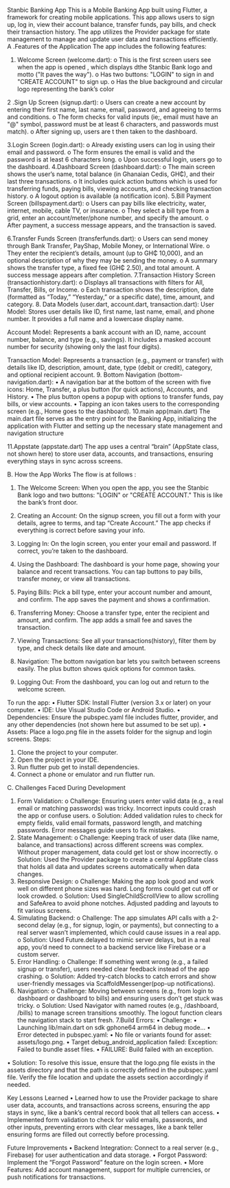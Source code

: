Stanbic Banking App
This is a Mobile Banking App built using Flutter, a framework for creating mobile applications. This app allows users to sign up, log in, view their account balance, transfer funds, pay bills, and check their transaction history.
The app utilizes the Provider package for state management to manage and update user data and transactions efficiently. 
A .Features of the Application 
The app includes the following features:
1.	Welcome Screen (welcome.dart):
o	This is the first screen users see when  the app is opened ,  which displays dthe Stanbic Bank logo and motto ("It paves the way").
o	Has  two buttons: "LOGIN" to sign in and "CREATE ACCOUNT" to sign up.
o	Has the blue background and circular logo representing the bank’s color  

2 .Sign Up Screen (signup.dart):
o	 Users can create a new account by entering their first name, last name, email, password, and agreeing to terms and conditions.
o	The form checks for valid inputs (ie;, email must have an "@" symbol, password must be at least 6 characters, and passwords must match).
o	After signing up, users are t then taken to the dashboard.

3.Login Screen (login.dart):
o	 Already existing users can log in using their email and password.
o	The form ensures the email is valid and the password is at least 6 characters long.
o	Upon successful login, users go to the dashboard.
4.Dashboard Screen (dashboard.dart):
o	The main screen shows the user’s name, total balance (in Ghanaian Cedis, GH₵), and their last three transactions.
o	It includes quick action buttons  which is used for transferring funds, paying bills, viewing accounts, and checking transaction history.
o	A logout option is available (a notification icon).
5.Bill Payment Screen (billspayment.dart):
o	Users can pay bills like electricity, water, internet, mobile, cable TV, or insurance.
o	They select a bill type from a grid, enter an account/meter/phone number, and specify the amount.
o	After payment, a  success message appears, and the transaction is saved.


6.Transfer Funds Screen (transferfunds.dart):
o	Users can send money through Bank Transfer, PayShap, Mobile Money, or International Wire.
o	They enter the recipient’s details, amount (up to GH₵ 10,000), and an optional description of why they may be sending the money.
o	A summary shows the transfer type, a fixed fee (GH₵ 2.50), and total amount. A success message appears after completion.
7.Transaction History Screen (transactionhistory.dart):
o	Displays all transactions with filters for All, Transfer, Bills, or Income.
o	Each transaction shows the description, date (formatted as “Today,” “Yesterday,” or a specific date), time, amount, and category.
8. Data Models (user.dart, account.dart, transaction.dart):
User Model: Stores user details like ID, first name, last name, email, and phone number. It provides a full name and a lowercase display name.

Account Model: Represents a bank account with an ID, name, account number, balance, and type (e.g., savings). It includes a masked account number for security (showing only the last four digits).

Transaction Model: Represents a transaction (e.g., payment or transfer) with details like ID, description, amount, date, type (debit or credit), category, and optional recipient account.
9. Bottom Navigation (bottom-navigation.dart):
•	A navigation bar at the bottom of the screen with five icons: Home, Transfer, a plus button (for quick actions), Accounts, and History.
•	The plus button opens a popup with options to transfer funds, pay bills, or view accounts.
•	Tapping an icon takes users to the corresponding screen (e.g., Home goes to the dashboard).
10.main app(main.dart)
The main.dart file serves as the entry point for the Banking App, initializing the application with Flutter and setting up the necessary state management and navigation structure

11.Appstate (appstate.dart)
The app uses a central “brain” (AppState class, not shown here) to store user data, accounts, and transactions, ensuring everything stays in sync across screens.




B.  How the App Works
The flow is at follows :
1.	The Welcome Screen: When you open the app, you see the Stanbic Bank logo and two buttons: "LOGIN" or "CREATE ACCOUNT." This is like the bank’s front door.

2.	Creating an Account: On the signup screen, you fill out a form with your details, agree to terms, and tap “Create Account.” The app checks if everything is correct before saving your info.

3.	Logging In: On the login screen, you enter your email and password. If correct, you’re taken to the dashboard.

4.	Using the Dashboard: The dashboard is your home page, showing your balance and recent transactions. You can tap buttons to pay bills, transfer money, or view all transactions.

5.	Paying Bills: Pick a bill type, enter your account number and amount, and confirm. The app saves the payment and shows a confirmation.

6.	Transferring Money: Choose a transfer type, enter the recipient and amount, and confirm. The app adds a small fee and saves the transaction.

7.	Viewing Transactions: See all your transactions(history), filter them by type, and check details like date and amount.

8.	Navigation: The bottom navigation bar lets you switch between screens easily. The plus button shows quick options for common tasks.


9.	Logging Out: From the dashboard, you can log out and return to the welcome screen.

To run the app:
•	Flutter SDK: Install Flutter (version 3.x or later) on your computer.
•	IDE: Use Visual Studio Code or Android Studio.
•	Dependencies: Ensure the pubspec.yaml file includes flutter, provider, and any other dependencies (not shown here but assumed to be set up).
•	Assets: Place a logo.png file in the assets folder for the signup and login screens.
Steps:
1.	Clone the project to your computer.
2.	Open the project in your IDE.
3.	Run flutter pub get to install dependencies.
4.	Connect a phone or emulator and run flutter run.






C. Challenges Faced During Development
1.	Form Validation:
o	Challenge: Ensuring users enter valid data (e.g., a real email or matching passwords) was tricky. Incorrect inputs could crash the app or confuse users.
o	Solution: Added validation rules to check for empty fields, valid email formats, password length, and matching passwords. Error messages guide users to fix mistakes.
2.	State Management:
o	Challenge: Keeping track of user data (like name, balance, and transactions) across different screens was complex. Without proper management, data could get lost or show incorrectly.
o	Solution: Used the Provider package to create a central AppState class that holds all data and updates screens automatically when data changes.
3.	Responsive Design:
o	Challenge: Making the app look good and work well on different phone sizes was hard. Long forms could get cut off or look crowded.
o	Solution: Used SingleChildScrollView to allow scrolling and SafeArea to avoid phone notches. Adjusted padding and layouts to fit various screens.
4.	Simulating Backend:
o	Challenge: The app simulates API calls with a 2-second delay (e.g., for signup, login, or payments), but connecting to a real server wasn’t implemented, which could cause issues in a real app.
o	Solution: Used Future.delayed to mimic server delays, but in a real app, you’d need to connect to a backend service like Firebase or a custom server.
5.	Error Handling:
o	Challenge: If something went wrong (e.g., a failed signup or transfer), users needed clear feedback instead of the app crashing.
o	Solution: Added try-catch blocks to catch errors and show user-friendly messages via ScaffoldMessenger(pop-up notifications).
6.	Navigation:
o	Challenge: Moving between screens (e.g., from login to dashboard or dashboard to bills) and ensuring users don’t get stuck was tricky.
o	Solution: Used Navigator with named routes (e.g., /dashboard, /bills) to manage screen transitions smoothly. The logout function clears the navigation stack to start fresh.
  7.Build Errors:
•	Challenge:
•	Launching lib/main.dart on sdk gphone64 arm64 in debug mode...
•	Error detected in pubspec.yaml:
•	No file or variants found for asset: assets/logo.png.
•	Target debug_android_application failed: Exception: Failed to bundle asset files.
•	FAILURE: Build failed with an exception.

•	Solution: To resolve this issue, ensure that the logo.png file exists in the assets directory and that the path is correctly defined in the pubspec.yaml file. Verify the file location and update the assets section accordingly if needed.


Key Lessons Learned 
•  Learned how to use  the Provider package to share user data, accounts, and transactions across screens, ensuring the app stays in sync, like a bank’s central record book that all tellers can access.
•  Implemented form validation to check for valid emails, passwords, and other inputs, preventing errors with clear messages, like a bank teller ensuring forms are filled out correctly before processing.

Future Improvements
•	Backend Integration: Connect to a real server (e.g., Firebase) for user authentication and data storage.
•	Forgot Password: Implement the “Forgot Password” feature on the login screen.
•	More Features: Add account management, support for multiple currencies, or push notifications for transactions.
